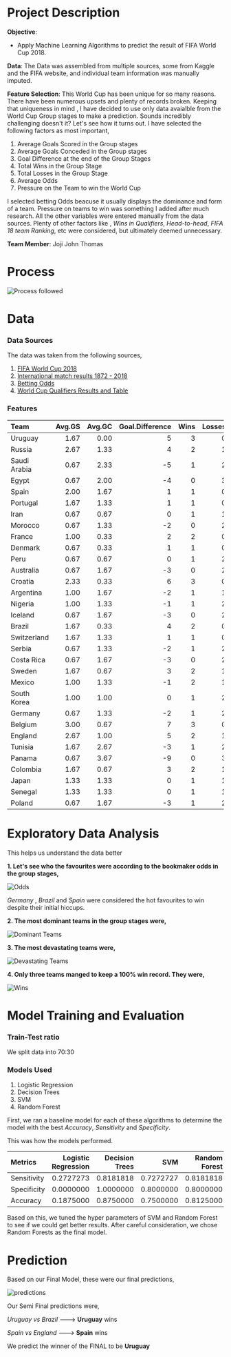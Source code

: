 
# Project Description

__Objective__:
- Apply Machine Learning Algorithms to predict the result of FIFA World Cup 2018.



__Data__: The Data was assembled from multiple sources, some from Kaggle and the  FIFA website, and individual team information was  manually imputed.



__Feature Selection__: This World Cup has been unique for so many reasons. There have been numerous upsets and plenty of records broken. Keeping that uniqueness in mind , I have decided to use only data avaialble from the World Cup Group stages to make a prediction. Sounds incredibly challenging doesn't it? Let's see how it turns out. I have selected the following factors as most important,

1. Average Goals Scored in the Group stages
2. Average Goals Conceded in the Group stages
3. Goal Difference at the end of the Group Stages
4. Total Wins in the Group Stage
5. Total Losses in the Group Stage
6. Average Odds 
7. Pressure on the Team to win the World Cup

I selected betting Odds beacuse it usually displays the dominance and form of a team. Pressure on teams to win was something I added after much research. All the other variables were entered manually from the data sources. Plenty of other factors like , _Wins in Qualifiers_, _Head-to-head_, _FIFA 18 team Ranking_, etc were considered, but ultimately deemed unnecessary.

__Team Member__: Joji John Thomas


# Process

![Process followed](https://github.com/Lijo-Thomas/FIFA-World-Cup-Challenge-2018/blob/master/Images/Process.png)


# Data
### Data Sources
The data was taken from the following sources,
1. [FIFA World Cup 2018](https://www.kaggle.com/ahmedelnaggar/fifa-worldcup-2018-dataset/data)
2. [International match results 1872 - 2018](https://www.kaggle.com/martj42/international-football-results-from-1872-to-2017/data)
3. [Betting Odds ](http://www.oddsportal.com)
4. [World Cup Qualifiers Results and Table](www.worldfootball.net)


### Features 


|Team         | Avg.GS| Avg.GC| Goal.Difference| Wins| Losses| Avg.Odds| Pressure|
|:------------|------:|------:|---------------:|----:|------:|--------:|--------:|
|Uruguay      |   1.67|   0.00|               5|    3|      0|     1.84|      5.0|
|Russia       |   2.67|   1.33|               4|    2|      1|     2.11|      7.5|
|Saudi Arabia |   0.67|   2.33|              -5|    1|      2|    10.84|      0.0|
|Egypt        |   0.67|   2.00|              -4|    0|      3|     4.84|      5.0|
|Spain        |   2.00|   1.67|               1|    1|      0|     1.54|     10.0|
|Portugal     |   1.67|   1.33|               1|    1|      0|     2.56|     10.0|
|Iran         |   0.67|   0.67|               0|    1|      1|     9.96|      0.0|
|Morocco      |   0.67|   1.33|              -2|    0|      2|     6.18|      0.0|
|France       |   1.00|   0.33|               2|    2|      0|     1.65|     10.0|
|Denmark      |   0.67|   0.33|               1|    1|      0|     3.19|      5.0|
|Peru         |   0.67|   0.67|               0|    1|      2|     4.27|      0.0|
|Australia    |   0.67|   1.67|              -3|    0|      2|     6.02|      0.0|
|Croatia      |   2.33|   0.33|               6|    3|      0|     2.54|      5.0|
|Argentina    |   1.00|   1.67|              -2|    1|      1|     1.64|     10.0|
|Nigeria      |   1.00|   1.33|              -1|    1|      2|     5.04|      5.0|
|Iceland      |   0.67|   1.67|              -3|    0|      2|     6.16|      0.0|
|Brazil       |   1.67|   0.33|               4|    2|      0|     1.39|     10.0|
|Switzerland  |   1.67|   1.33|               1|    1|      0|     4.22|      5.0|
|Serbia       |   0.67|   1.33|              -2|    1|      2|     4.07|      5.0|
|Costa Rica   |   0.67|   1.67|              -3|    0|      2|    10.72|      0.0|
|Sweden       |   1.67|   0.67|               3|    2|      1|     4.50|      0.0|
|Mexico       |   1.00|   1.33|              -1|    2|      1|     3.72|      5.0|
|South Korea  |   1.00|   1.00|               0|    1|      2|     9.68|      0.0|
|Germany      |   0.67|   1.33|              -2|    1|      2|     1.38|     10.0|
|Belgium      |   3.00|   0.67|               7|    3|      0|     2.09|      7.5|
|England      |   2.67|   1.00|               5|    2|      1|     1.73|      7.5|
|Tunisia      |   1.67|   2.67|              -3|    1|      2|     7.49|      0.0|
|Panama       |   0.67|   3.67|              -9|    0|      3|    13.57|      0.0|
|Colombia     |   1.67|   0.67|               3|    2|      1|     1.95|      7.5|
|Japan        |   1.33|   1.33|               0|    1|      1|     3.76|      0.0|
|Senegal      |   1.33|   1.33|               0|    1|      1|     3.72|      5.0|
|Poland       |   0.67|   1.67|              -3|    1|      2|     2.91|      5.0|



# Exploratory Data Analysis
This helps us understand the data better

__1. Let's see who the favourites were according to the bookmaker odds in the group stages,__

![Odds](https://github.com/Lijo-Thomas/FIFA-World-Cup-Challenge-2018/blob/master/Images/Bookmaker%20ODDS.png)

_Germany_ , _Brazil_ and _Spain_ were considered the hot favourites to win despite their initial hiccups.


__2. The most dominant teams in the group stages were,__

![Dominant Teams](https://github.com/Lijo-Thomas/FIFA-World-Cup-Challenge-2018/blob/master/Images/Goal%20Diff.png)


__3. The most devastating teams were,__

![Devastating Teams](https://github.com/Lijo-Thomas/FIFA-World-Cup-Challenge-2018/blob/master/Images/Goals%20Scored.png)


__4. Only three teams manged to keep a 100% win record. They were,__

![Wins](https://github.com/Lijo-Thomas/FIFA-World-Cup-Challenge-2018/blob/master/Images/Wins.png)



# Model Training and Evaluation
### Train-Test ratio
We split data into 70:30
### Models Used
1. Logistic Regression
2. Decision Trees
3. SVM
3. Random Forest


First, we ran a baseline model for each of these algorithms to determine the model with the best _Accuracy_, _Sensitivity_ and _Specificity_.


This was how the models performed.

|Metrics     | Logistic Regression| Decision Trees |       SVM| Random Forest|
|:-----------|-------------------:|---------------:|---------:|-------------:|
|Sensitivity |           0.2727273|       0.8181818| 0.7272727|     0.8181818|
|Specificity |           0.0000000|       1.0000000| 0.8000000|     0.8000000|
|Accuracy    |           0.1875000|       0.8750000| 0.7500000|     0.8125000|


Based on this, we tuned the hyper parameters of SVM and Random Forest to see if we could get better results. After careful consideration, we chose Random Forests as the final model.


# Prediction

Based on our Final Model, these were our final predictions,

![predictions](https://github.com/Lijo-Thomas/FIFA-World-Cup-Challenge-2018/blob/master/Images/Bracket.png)



Our Semi Final predictions were,

_Uruguay vs Brazil_    ---> __Uruguay__ wins

_Spain vs England_     ---> __Spain__ wins


We predict the winner of the FINAL to be __Uruguay__
